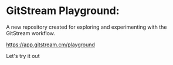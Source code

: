 # GitStream Playground:

A new repository created for exploring and experimenting with the GitStream workflow.

https://app.gitstream.cm/playground

Let's try it out









